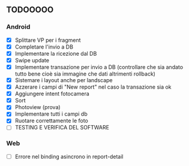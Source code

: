## TODOOOOO

### Android
- [x] Splittare VP per i fragment
- [x] Completare l'invio a DB
- [x] Implementare la ricezione dal DB
- [x] Swipe update
- [x] Implementare transazione per invio a DB (controllare che sia andato tutto bene cioè sia immagine che dati altrimenti rollback)
- [x] Sistemare i layout anche per landscape
- [x] Azzerare i campi di "New report" nel caso la transazione sia ok
- [x] Aggiungere intent fotocamera
- [x] Sort
- [x] Photoview (prova)
- [x] Implementare tutti i campi db
- [x] Ruotare correttamente le foto
- [ ] TESTING E VERIFICA DEL SOFTWARE

### Web
- [ ] Errore nel binding asincrono in report-detail
